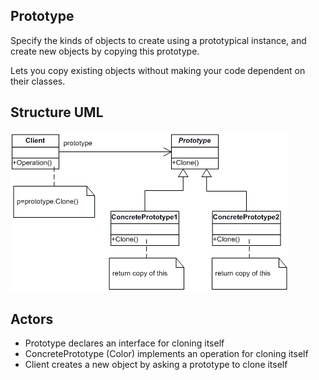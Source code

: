 ## Prototype

Specify the kinds of objects to create using a prototypical instance, and create new objects by copying this prototype.

Lets you copy existing objects without making your code dependent on their classes.

## Structure UML

![](../../../umls/prototype.gif)

## Actors

- Prototype
  declares an interface for cloning itself
- ConcretePrototype (Color)
  implements an operation for cloning itself
- Client
  creates a new object by asking a prototype to clone itself

